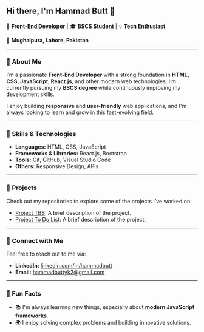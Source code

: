 ## Hi there, I'm Hammad Butt 👋
🚀 **Front-End Developer** | 🎓 **BSCS Student** | 💡 **Tech Enthusiast**

📍 **Mughalpura, Lahore, Pakistan**

---

### 🔹 About Me

I’m a passionate **Front-End Developer** with a strong foundation in **HTML, CSS, JavaScript, React.js**, and other modern web technologies. I’m currently pursuing my **BSCS degree** while continuously improving my development skills.

I enjoy building **responsive** and **user-friendly** web applications, and I'm always looking to learn and grow in this fast-evolving field.

---

### 🔹 Skills & Technologies

- **Languages:** HTML, CSS, JavaScript
- **Frameworks & Libraries:** React.js, Bootstrap
- **Tools:** Git, GitHub, Visual Studio Code
- **Others:** Responsive Design, APIs

---

### 🔹 Projects

Check out my repositories to explore some of the projects I’ve worked on:

- [Project TBS](https://github.com/Hammad-Butt/TBS-Total-Business-Solutions-Portfolio-): A brief description of the project.
- [Project To Do List](https://github.com/Hammad-Butt/To-Do-list-app): A brief description of the project.

---

### 🔹 Connect with Me

Feel free to reach out to me via:

- **LinkedIn:** [linkedin.com/in/hammadbutt](www.linkedin.com/in/hammadbutt-frontend)
- **Email:** [hammadbuttyk2@gmail.com](mailto:hammadbuttyk2@gmail.com)

---

### 🔹 Fun Facts

- 📚 I'm always learning new things, especially about **modern JavaScript frameworks**.
- 🌍 I enjoy solving complex problems and building innovative solutions.
